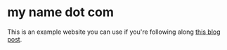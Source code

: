 # my name dot com

This is an example website you can use if you're following along [this blog post]().
